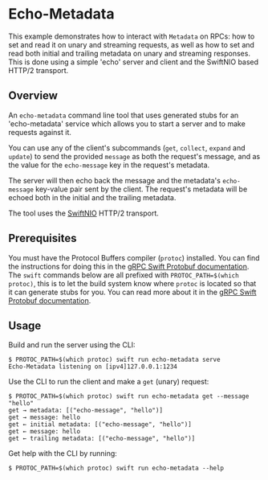 # Echo-Metadata

This example demonstrates how to interact with `Metadata` on RPCs: how to set and read it on unary 
and streaming requests, as well as how to set and read both initial and trailing metadata on unary 
and streaming responses. This is done using a simple 'echo' server and client and the SwiftNIO 
based HTTP/2 transport.

## Overview

An `echo-metadata` command line tool that uses generated stubs for an 'echo-metadata' service
which allows you to start a server and to make requests against it. 

You can use any of the client's subcommands (`get`, `collect`, `expand` and `update`) to send the
provided `message` as both the request's message, and as the value for the `echo-message` key in
the request's metadata.

The server will then echo back the message and the metadata's `echo-message` key-value pair sent
by the client. The request's metadata will be echoed both in the initial and the trailing metadata.

The tool uses the [SwiftNIO](https://github.com/grpc/grpc-swift-nio-transport) HTTP/2 transport.

## Prerequisites

You must have the Protocol Buffers compiler (`protoc`) installed. You can find
the instructions for doing this in the [gRPC Swift Protobuf documentation][0].
The `swift` commands below are all prefixed with `PROTOC_PATH=$(which protoc)`,
this is to let the build system know where `protoc` is located so that it can
generate stubs for you. You can read more about it in the [gRPC Swift Protobuf
documentation][1].

## Usage

Build and run the server using the CLI:

```console
$ PROTOC_PATH=$(which protoc) swift run echo-metadata serve
Echo-Metadata listening on [ipv4]127.0.0.1:1234
```

Use the CLI to run the client and make a `get` (unary) request:

```console
$ PROTOC_PATH=$(which protoc) swift run echo-metadata get --message "hello"
get → metadata: [("echo-message", "hello")]
get → message: hello
get ← initial metadata: [("echo-message", "hello")]
get ← message: hello
get ← trailing metadata: [("echo-message", "hello")]
```

Get help with the CLI by running:

```console
$ PROTOC_PATH=$(which protoc) swift run echo-metadata --help
```

[0]: https://swiftpackageindex.com/grpc/grpc-swift-protobuf/documentation/grpcprotobuf/installing-protoc
[1]: https://swiftpackageindex.com/grpc/grpc-swift-protobuf/documentation/grpcprotobuf/generating-stubs
